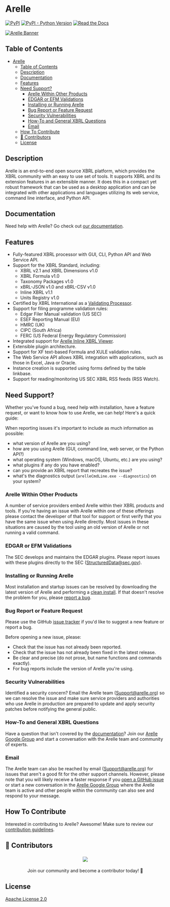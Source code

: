 # Arelle

[![PyPI](https://img.shields.io/pypi/v/arelle-release)](https://pypi.org/project/arelle-release/)
[![PyPI - Python Version](https://img.shields.io/pypi/pyversions/arelle-release)](https://pypi.org/project/arelle-release/)
[![Read the Docs](https://img.shields.io/readthedocs/arelle)](https://arelle.readthedocs.io/)

[![Arelle Banner](https://arelle.org/arelle/wp-content/themes/platform/images/logo-platform.png)](https://arelle.org/)

## Table of Contents

- [Arelle](#arelle)
  - [Table of Contents](#table-of-contents)
  - [Description](#description)
  - [Documentation](#documentation)
  - [Features](#features)
  - [Need Support?](#need-support)
    - [Arelle Within Other Products](#arelle-within-other-products)
    - [EDGAR or EFM Validations](#edgar-or-efm-validations)
    - [Installing or Running Arelle](#installing-or-running-arelle)
    - [Bug Report or Feature Request](#bug-report-or-feature-request)
    - [Security Vulnerabilities](#security-vulnerabilities)
    - [How-To and General XBRL Questions](#how-to-and-general-xbrl-questions)
    - [Email](#email)
  - [How To Contribute](#how-to-contribute)
  - [👥 Contributors](#-contributors)
  - [License](#license)

## Description

Arelle is an end-to-end open source XBRL platform, which provides the XBRL community
with an easy to use set of tools. It supports XBRL and its extension features in
an extensible manner. It does this in a compact yet robust framework that can be
used as a desktop application and can be integrated with other applications and
languages utilizing its web service, command line interface, and Python API.

## Documentation

Need help with Arelle? Go check out [our documentation][read-the-docs].

[read-the-docs]: https://arelle.readthedocs.io/

## Features

- Fully-featured XBRL processor with GUI, CLI, Python API and Web Service API.
- Support for the XBRL Standard, including:
  - XBRL v2.1 and XBRL Dimensions v1.0
  - XBRL Formula v1.0
  - Taxonomy Packages v1.0
  - xBRL-JSON v1.0 and xBRL-CSV v1.0
  - Inline XBRL v1.1
  - Units Registry v1.0
- Certified by XBRL International as a [Validating Processor][certification].
- Support for filing programme validation rules:
  - Edgar Filer Manual validation (US SEC)
  - ESEF Reporting Manual (EU)
  - HMRC (UK)
  - CIPC (South Africa)
  - FERC (US Federal Energy Regulatory Commission)
- Integrated support for [Arelle Inline XBRL Viewer][viewer].
- Extensible plugin architecture.
- Support for XF text-based Formula and XULE validation rules.
- The Web Service API allows XBRL integration with applications, such as those in
  Excel, Java or Oracle.
- Instance creation is supported using forms defined by the table linkbase.
- Support for reading/monitoring US SEC XBRL RSS feeds (RSS Watch).

[viewer]: https://github.com/Arelle/ixbrl-viewer
[certification]: https://software.xbrl.org/processor/arelle-arelle

## Need Support?

Whether you've found a bug, need help with installation, have a feature request,
or want to know how to use Arelle, we can help! Here's a quick guide:

When reporting issues it's important to include as much information as possible:

- what version of Arelle are you using?
- how are you using Arelle (GUI, command line, web server, or the Python API?)
- what operating system (Windows, macOS, Ubuntu, etc.) are you using?
- what plugins if any do you have enabled?
- can you provide an XBRL report that recreates the issue?
- what's the diagnostics output (`arelleCmdLine.exe --diagnostics`) on your system?

### Arelle Within Other Products

A number of service providers embed Arelle within their XBRL products and tools.
If you're having an issue with Arelle within one of these offerings please
contact the developer of that tool for support or first verify that you have the
same issue when using Arelle directly. Most issues in these situations are caused
by the tool using an old version of Arelle or not running a valid command.

### EDGAR or EFM Validations

The SEC develops and maintains the EDGAR plugins. Please report issues with these
plugins directly to the SEC (<StructuredData@sec.gov>).

### Installing or Running Arelle

Most installation and startup issues can be resolved by downloading the latest version
of Arelle and performing a [clean install][clean-install]. If that doesn't resolve
the problem for you, please [report a bug](#bug-report-or-feature-request).

[clean-install]: https://arelle.readthedocs.io/en/latest/install.html#clean-install

### Bug Report or Feature Request

Please use the GitHub [issue tracker][github-issue-tracker] if you'd like to suggest
a new feature or report a bug.

Before opening a new issue, please:

- Check that the issue has not already been reported.
- Check that the issue has not already been fixed in the latest release.
- Be clear and precise (do not prose, but name functions and commands exactly).
- For bug reports include the version of Arelle you're using.

[github-issue-tracker]: https://github.com/Arelle/Arelle/issues

### Security Vulnerabilities

Identified a security concern? Email the Arelle team (<Support@arelle.org>) so we
can resolve the issue and make sure service providers and authorities who use Arelle
in production are prepared to update and apply security patches before notifying
the general public.

### How-To and General XBRL Questions

Have a question that isn't covered by the [documentation](#documentation)?
Join our [Arelle Google Group][google-group] and start a conversation with the Arelle
team and community of experts.

### Email

The Arelle team can also be reached by email (<Support@arelle.org>) for issues that
aren't a good fit for the other support channels. However, please note that you will
likely receive a faster response if you [open a GitHub issue][new-github-issue]
or start a new conversation in the [Arelle Google Group][google-group] where the
Arelle team is active and other people within the community can also see and respond
to your message.

[google-group]: https://groups.google.com/g/arelle-users
[new-github-issue]: https://github.com/Arelle/Arelle/issues/new/choose

## How To Contribute

Interested in contributing to Arelle? Awesome! Make sure to review our
[contribution guidelines][contribution guidelines].

[contribution guidelines]: https://arelle.readthedocs.io/en/latest/contributing.html

## 👥 Contributors

<div align="center">
  <a href="https://github.com/Arelle/Arelle/graphs/contributors">
    <img src="https://contrib.rocks/image?repo=Arelle/Arelle&max=100&columns=10" style="margin: 5px;" />
  </a>
  <p>Join our community and become a contributor today! 🚀 </p>
</div>

## License

[Apache License 2.0][license]

[license]: https://arelle.readthedocs.io/en/latest/license.html
